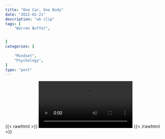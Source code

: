 ```yaml
---
title: "One Car, One Body"
date: "2022-01-21"
description: "wb clip"
tags: [
    "Warren Buffet",


]
categories: [
    
    "Mindset",
    "Psychology",
]
type: "post"
---
```

{{< rawhtml >}}
    <video width="auto" height="auto" controls>
        <source src="https://clips.dev00ps.com/Warren%20Buffet/one_car.mp4" type="video/mp4"> 
    </video>
{{< /rawhtml >}}
